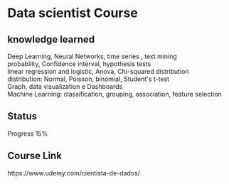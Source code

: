<h1>Data scientist Course</h1>

<h2>knowledge learned</h2>
Deep Learning, Neural Networks, time series , text mining 
<br /> probability, Confidence interval, hypothesis tests 
<br /> linear regression and logistic, Anova, Chi-squared distribution 
<br /> distribution: Normal, Poisson, binomial, Student's t-test 
<br /> Graph, data visualization e Dashboards 
<br /> Machine Learning: classification, grouping, association, feature selection </p>
<h2>Status</h2>
<p>Progress 15% </p>
<h2>Course Link</h2>
https://www.udemy.com/cientista-de-dados/
